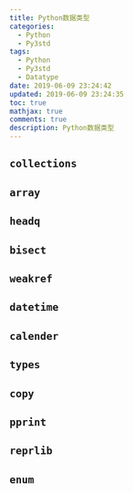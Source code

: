 ```yaml
---
title: Python数据类型
categories:
  - Python
  - Py3std
tags:
  - Python
  - Py3std
  - Datatype
date: 2019-06-09 23:24:42
updated: 2019-06-09 23:24:35
toc: true
mathjax: true
comments: true
description: Python数据类型
---
```


##	`collections`

##	`array`

##	`headq`

##	`bisect`

##	`weakref`

##	`datetime`

##	`calender`

##	`types`

##	`copy`

##	`pprint`

##	`reprlib`

##	`enum`



